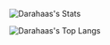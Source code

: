 ![Darahaas's Stats](https://github-readme-stats.vercel.app/api?username=darahaas15&include_all_commits=true&show_icons=true&count_private=true&title_color=ffffff&theme=radical&text_color=dddddd&card_width=300)

![Darahaas's Top Langs](https://github-readme-stats.vercel.app/api/top-langs/?username=darahaas15&theme=radical&title_color=ffffff&text_color=dddddd&layout=compact&card_width=450)
